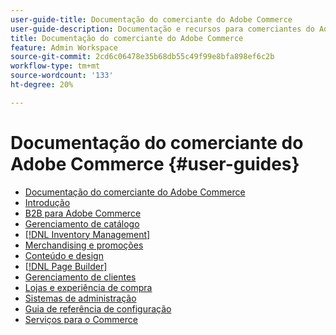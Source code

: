 ```yaml
---
user-guide-title: Documentação do comerciante do Adobe Commerce
user-guide-description: Documentação e recursos para comerciantes do Adobe Commerce e Magento Open Source que trabalham como administradores.
title: Documentação do comerciante do Adobe Commerce
feature: Admin Workspace
source-git-commit: 2cd6c06478e35b68db55c49f99e8bfa898ef6c2b
workflow-type: tm+mt
source-wordcount: '133'
ht-degree: 20%

---
```


# Documentação do comerciante do Adobe Commerce {#user-guides}

- [Documentação do comerciante do Adobe Commerce](home.md)
- [Introdução](https://experienceleague.adobe.com/docs/commerce-admin/start/guide-overview.html)
- [B2B para Adobe Commerce](https://experienceleague.adobe.com/docs/commerce-admin/b2b/guide-overview.html)
- [Gerenciamento de catálogo](https://experienceleague.adobe.com/docs/commerce-admin/catalog/guide-overview.html)
- [[!DNL Inventory Management]](https://experienceleague.adobe.com/docs/commerce-admin/inventory/guide-overview.html)
- [Merchandising e promoções](https://experienceleague.adobe.com/docs/commerce-admin/marketing/guide-overview.html)
- [Conteúdo e design](https://experienceleague.adobe.com/docs/commerce-admin/content-design/guide-overview.html)
- [[!DNL Page Builder]](https://experienceleague.adobe.com/docs/commerce-admin/page-builder/guide-overview.html)
- [Gerenciamento de clientes](https://experienceleague.adobe.com/docs/commerce-admin/customers/guide-overview.html)
- [Lojas e experiência de compra](https://experienceleague.adobe.com/docs/commerce-admin/stores-sales/guide-overview.html)
- [Sistemas de administração](https://experienceleague.adobe.com/docs/commerce-admin/systems/guide-overview.html)
- [Guia de referência de configuração](https://experienceleague.adobe.com/docs/commerce-admin/config/guide-overview.html)
- [Serviços para o Commerce](https://experienceleague.adobe.com/docs/commerce-merchant-services/user-guides/home.html)
